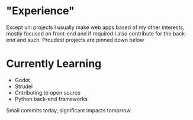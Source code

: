 # "Experience"
Except uni projects I usually make web apps based of my other interests, mostly focused on front-end and if required I also contribute for the back-end and such. Proudest projects are pinned down below


# Currently Learning
- Godot
- Strudel
- Cntributing to open source 
- Python back-end frameworks

Small commits today, significant impacts tomorrow.
